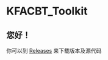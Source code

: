 # KFACBT_Toolkit

## 您好！

你可以到 [Releases](https://github.com/gytxtx/KFACBT_Toolkit/releases) 来下载版本及源代码
